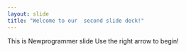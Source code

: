 ```yaml
---
layout: slide
title: "Welcome to our  second slide deck!"
---
```

This is Newprogrammer slide
Use the right arrow to begin!
